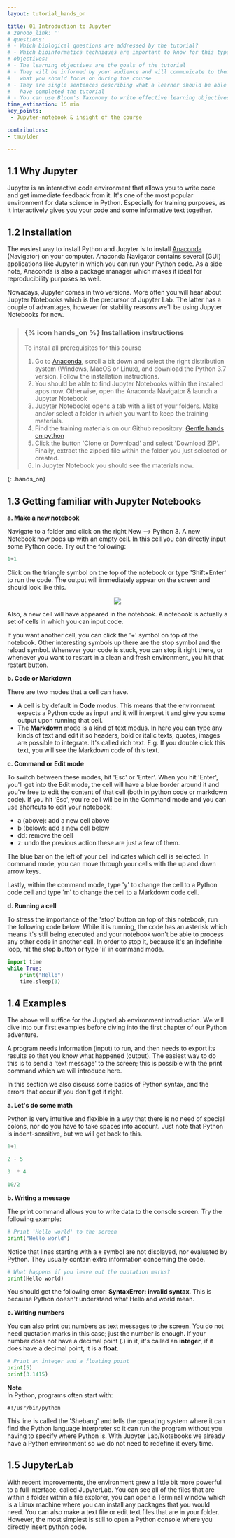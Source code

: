 ```yaml
---
layout: tutorial_hands_on

title: 01 Introduction to Jupyter 
# zenodo_link: ''
# questions:
# - Which biological questions are addressed by the tutorial?
# - Which bioinformatics techniques are important to know for this type of data?
# objectives:
# - The learning objectives are the goals of the tutorial
# - They will be informed by your audience and will communicate to them and to yourself
#   what you should focus on during the course
# - They are single sentences describing what a learner should be able to do once they
#   have completed the tutorial
# - You can use Bloom's Taxonomy to write effective learning objectives
time_estimation: 15 min
key_points:
 - Jupyter-notebook & insight of the course

contributors:
- tmuylder

---
```


## 1.1 Why Jupyter
Jupyter is an interactive code environment that allows you to write code and get immediate feedback from it. It's one of the most popular environment for data science in Python. Especially for training purposes, as it interactively gives you your code and some informative text together. 

## 1.2 Installation
The easiest way to install Python and Jupyter is to install [Anaconda](https://docs.anaconda.com/anaconda/install/) (Navigator) on your computer. Anaconda Navigator contains several (GUI) applications like Jupyter in which you can run your Python code. As a side note, Anaconda is also a package manager which makes it ideal for reproducibility purposes as well. 

Nowadays, Jupyter comes in two versions. More often you will hear about Jupyter Notebooks which is the precursor of Jupyter Lab. The latter has a couple of advantages, however for stability reasons we'll be using Jupyter Notebooks for now. 

> ### {% icon hands_on %} Installation instructions
>
> To install all prerequisites for this course 
> 1. Go to [Anaconda](https://www.anaconda.com/distribution/), scroll a bit down and select the right distribution system (Windows, MacOS or Linux), and download the Python 3.7 version. Follow the installation instructions.  
> 2. You should be able to find Jupyter Notebooks within the installed apps now. Otherwise, open the Anaconda Navigator & launch a Jupyter Notebook
> 3. Jupyter Notebooks opens a tab with a list of your folders. Make and/or select a folder in which you want to keep the training materials.
> 4. Find the training materials on our Github repository: [Gentle hands on python](https://github.com/vibbits/gentle-hands-on-python)
> 5. Click the button 'Clone or Download' and select 'Download ZIP'. Finally, extract the zipped file within the folder you just selected or created. 
> 6. In Jupyter Notebook you should see the materials now. 
>
{: .hands_on}


## 1.3 Getting familiar with Jupyter Notebooks

**a. Make a new notebook**  

Navigate to a folder and click on the right New --> Python 3. A new Notebook now pops up with an empty cell. In this cell you can directly input some Python code. Try out the following: 

```python
1+1
```

Click on the triangle symbol on the top of the notebook or type 'Shift+Enter' to run the code. The output will immediately appear on the screen and should look like this. 
<center><img src="images/cells.PNG" /></center>

Also, a new cell will have appeared in the notebook. A notebook is actually a set of cells in which you can input code. 

If you want another cell, you can click the '+' symbol on top of the notebook. Other interesting symbols up there are the stop symbol and the reload symbol. Whenever your code is stuck, you can stop it right there, or whenever you want to restart in a clean and fresh environment, you hit that restart button. 

**b. Code or Markdown**

There are two modes that a cell can have. 
- A cell is by default in **Code** modus. This means that the environment expects a Python code as input and it will interpret it and give you some output upon running that cell.
- The **Markdown** mode is a kind of text modus. In here you can type any kinds of text and edit it so headers, bold or italic texts, quotes, images are possible to integrate. It's called rich text. E.g. If you double click this text, you will see the Markdown code of this text. 

**c. Command or Edit mode**

To switch between these modes, hit 'Esc' or 'Enter'. When you hit 'Enter', you'll get into the Edit mode, the cell will have a blue border around it and you're free to edit the content of that cell (both in python code or markdown code). If you hit 'Esc', you're cell will be in the Command mode and you can use shortcuts to edit your notebook:
- a (above): add a new cell above
- b (below): add a new cell below
- dd: remove the cell
- z: undo the previous action
these are just a few of them. 

The blue bar on the left of your cell indicates which cell is selected. In command mode, you can move through your cells with the up and down arrow keys. 

Lastly, within the command mode, type 'y' to change the cell to a Python code cell and type 'm' to change the cell to a Markdown code cell. 

**d. Running a cell**

To stress the importance of the 'stop' button on top of this notebook, run the following code below. While it is running, the code has an asterisk which means it's still being executed and your notebook won't be able to process any other code in another cell. In order to stop it, because it's an indefinite loop, hit the stop button or type 'ii' in command mode. 


```python
import time
while True:
    print("Hello")
    time.sleep(3)
```

## 1.4 Examples
The above will suffice for the JupyterLab environment introduction. We will dive into our first examples before diving into the first chapter of our Python adventure. 

A program needs information (input) to run, and then needs to export its results so that you know what happened (output). The easiest way to do this is to send a 'text message' to the screen; this is possible with the print command which we will introduce here.

In this section we also discuss some basics of Python syntax, and the errors that occur if you don't get it right.

**a. Let's do some math**

Python is very intuitive and flexible in a way that there is no need of special colons, nor do you have to take spaces into account. Just note that Python is indent-sensitive, but we will get back to this. 


```python
1+1
```


```python
2 - 5
```


```python
3  * 4
```


```python
10/2
```

**b. Writing a message**  

The print command allows you to write data to the console screen. Try the following example:


```python
# Print 'Hello world' to the screen
print("Hello world")
```

Notice that lines starting with a `#` symbol are not displayed, nor evaluated by Python. They usually contain extra information concerning the code. 


```python
# What happens if you leave out the quotation marks? 
print(Hello world)
```

You should get the following error: **SyntaxError: invalid syntax**. This is because Python doesn't understand what Hello and world mean.

**c. Writing numbers**

You can also print out numbers as text messages to the screen. You do not need quotation marks in this case; just the number is enough. If your number does not have a decimal point (.) in it, it's called an **integer**, if it does have a decimal point, it is a **float**. 


```python
# Print an integer and a floating point 
print(5)
print(3.1415)
```

**Note**  
In Python, programs often start with:
```
#!/usr/bin/python
```
This line is called the 'Shebang' and tells the operating system where it can find the Python language interpreter so it can run the program without you having to specify where Python is. With Jupyter Lab/Notebooks we already have a Python environment so we do not need to redefine it every time. 

## 1.5 JupyterLab

With recent improvements, the environment grew a little bit more powerful to a full interface, called JupyterLab. You can see all of the files that are within a folder within a file explorer, you can open a Terminal window which is a Linux machine where you can install any packages that you would need. You can also make a text file or edit text files that are in your folder. However, the most simplest is still to open a Python console where you directly insert python code. 


